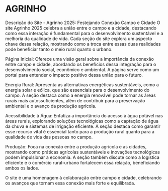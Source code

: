# AGRINHO
Descrição do Site - Agrinho 2025: Festejando Conexão Campo e Cidade
O site Agrinho 2025 celebra a união entre o campo e a cidade, destacando como essa interação é fundamental para o desenvolvimento sustentável e a melhoria da qualidade de vida. Cada seção do site explora um aspecto chave dessa relação, mostrando como a troca entre essas duas realidades pode beneficiar tanto o meio rural quanto o urbano.

Página Inicial: Oferece uma visão geral sobre a importância da conexão entre campo e cidade, abordando os benefícios dessa integração para o desenvolvimento social, econômico e ambiental. A página serve como um portal para entender o impacto positivo dessa união para o futuro.

Energia Rural: Apresenta as alternativas energéticas sustentáveis, como a energia solar e eólica, que são essenciais para o desenvolvimento do campo. A seção destaca como a energia renovável pode tornar as áreas rurais mais autossuficientes, além de contribuir para a preservação ambiental e o avanço da produção agrícola.

Acessibilidade à Água: Enfatiza a importância do acesso à água potável nas áreas rurais, explorando soluções tecnológicas como a captação de água da chuva e sistemas de irrigação eficiente. A seção destaca como garantir esse recurso vital é essencial tanto para a produção rural quanto para a qualidade de vida das pessoas no campo.

Produção: Foca na conexão entre a produção agrícola e as cidades, mostrando como práticas agrícolas sustentáveis e inovações tecnológicas podem impulsionar a economia. A seção também discute como a logística eficiente e o comércio rural-urbano fortalecem essa relação, beneficiando ambos os lados.

O site é uma homenagem à colaboração entre campo e cidade, celebrando os avanços que tornam essa conexão mais forte e equilibrada.
